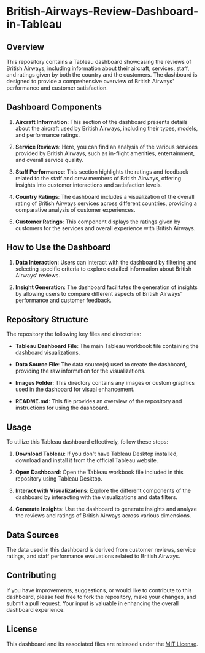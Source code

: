 # British-Airways-Review-Dashboard-in-Tableau

## Overview
This repository contains a Tableau dashboard showcasing the reviews of British Airways, including information about their aircraft, services, staff, and ratings given by both the country and the customers. The dashboard is designed to provide a comprehensive overview of British Airways' performance and customer satisfaction.

## Dashboard Components
1. **Aircraft Information**: This section of the dashboard presents details about the aircraft used by British Airways, including their types, models, and performance ratings.

2. **Service Reviews**: Here, you can find an analysis of the various services provided by British Airways, such as in-flight amenities, entertainment, and overall service quality.

3. **Staff Performance**: This section highlights the ratings and feedback related to the staff and crew members of British Airways, offering insights into customer interactions and satisfaction levels.

4. **Country Ratings**: The dashboard includes a visualization of the overall rating of British Airways services across different countries, providing a comparative analysis of customer experiences.

5. **Customer Ratings**: This component displays the ratings given by customers for the services and overall experience with British Airways.

## How to Use the Dashboard
1. **Data Interaction**: Users can interact with the dashboard by filtering and selecting specific criteria to explore detailed information about British Airways' reviews.

2. **Insight Generation**: The dashboard facilitates the generation of insights by allowing users to compare different aspects of British Airways' performance and customer feedback.

## Repository Structure
The repository the following key files and directories:

- **Tableau Dashboard File**: The main Tableau workbook file containing the dashboard visualizations.

- **Data Source File**: The data source(s) used to create the dashboard, providing the raw information for the visualizations.

- **Images Folder**: This directory contains any images or custom graphics used in the dashboard for visual enhancement.

- **README.md**: This file provides an overview of the repository and instructions for using the dashboard.

## Usage
To utilize this Tableau dashboard effectively, follow these steps:
1. **Download Tableau**: If you don't have Tableau Desktop installed, download and install it from the official Tableau website.

2. **Open Dashboard**: Open the Tableau workbook file included in this repository using Tableau Desktop.

3. **Interact with Visualizations**: Explore the different components of the dashboard by interacting with the visualizations and data filters.

4. **Generate Insights**: Use the dashboard to generate insights and analyze the reviews and ratings of British Airways across various dimensions.

## Data Sources
The data used in this dashboard is derived from customer reviews, service ratings, and staff performance evaluations related to British Airways.

## Contributing
If you have improvements, suggestions, or would like to contribute to this dashboard, please feel free to fork the repository, make your changes, and submit a pull request. Your input is valuable in enhancing the overall dashboard experience.

## License
This dashboard and its associated files are released under the [MIT License](https://opensource.org/licenses/MIT).
